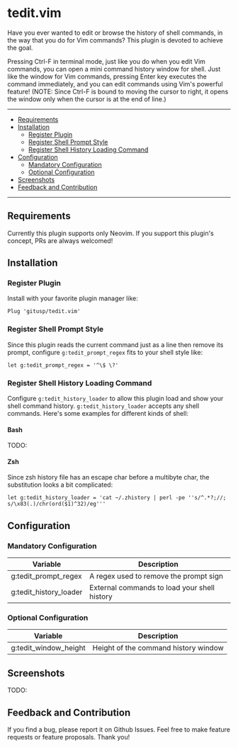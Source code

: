 tedit.vim
===

Have you ever wanted to edit or browse the history of shell commands, in the way that you do for Vim commands?
This plugin is devoted to achieve the goal.

Pressing Ctrl-F in terminal mode, just like you do when you edit Vim commands, you can open a mini command history window for shell.
Just like the window for Vim commands, pressing Enter key executes the command immediately, and you can edit commands using Vim's powerful feature!
(NOTE: Since Ctrl-F is bound to moving the cursor to right, it opens the window only when the cursor is at the end of line.)

---

* [Requirements](#requirements)
* [Installation](#installation)
  * [Register Plugin](#register-plugin)
  * [Register Shell Prompt Style](#register-shell-prompt-style)
  * [Register Shell History Loading Command](#register-shell-history-loading-command)
* [Configuration](#configuration)
  * [Mandatory Configuration](#mandatory-configuration)
  * [Optional Configuration](#optional-configuration)
* [Screenshots](#screenshots)
* [Feedback and Contribution](#feedback-and-contribution)

---

## Requirements

Currently this plugin supports only Neovim.
If you support this plugin's concept, PRs are always welcomed!

## Installation

### Register Plugin

Install with your favorite plugin manager like:

```vim
Plug 'gitusp/tedit.vim'
```

### Register Shell Prompt Style

Since this plugin reads the current command just as a line then remove its prompt, configure `g:tedit_prompt_regex` fits to your shell style like:

```vim
let g:tedit_prompt_regex = '^\$ \?'
```

### Register Shell History Loading Command

Configure `g:tedit_history_loader` to allow this plugin load and show your shell command history.
`g:tedit_history_loader` accepts any shell commands.
Here's some examples for different kinds of shell:

#### Bash

TODO:

#### Zsh

Since zsh history file has an escape char before a multibyte char, the substitution looks a bit complicated:

```vim
let g:tedit_history_loader = 'cat ~/.zhistory | perl -pe ''s/^.*?;//; s/\x83(.)/chr(ord($1)^32)/eg'''
```

## Configuration

### Mandatory Configuration

| Variable               | Description                                  |
|------------------------|----------------------------------------------|
| g:tedit_prompt_regex   | A regex used to remove the prompt sign       |
| g:tedit_history_loader | External commands to load your shell history |

### Optional Configuration

| Variable              | Description                          |
|-----------------------|--------------------------------------|
| g:tedit_window_height | Height of the command history window |

## Screenshots

TODO: 

## Feedback and Contribution

If you find a bug, please report it on Github Issues.
Feel free to make feature requests or feature proposals.
Thank you!


